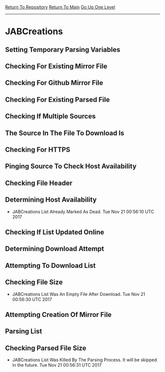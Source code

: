[Return To Repository](https://github.com/deathbybandaid/piholeparser/)
[Return To Main](https://github.com/deathbybandaid/piholeparser/blob/master/RecentRunLogs/Mainlog.md)
[Go Up One Level](https://github.com/deathbybandaid/piholeparser/blob/master/RecentRunLogs/TopLevelScripts/30-Processing-Blacklists.md)
____________________________________
# JABCreations
## Setting Temporary Parsing Variables
## Checking For Existing Mirror File
## Checking For Github Mirror File
## Checking For Existing Parsed File
## Checking If Multiple Sources
## The Source In The File To Download Is
## Checking For HTTPS
## Pinging Source To Check Host Availability
## Checking File Header
## Determining Host Availability
* JABCreations List Already Marked As Dead. Tue Nov 21 00:56:10 UTC 2017
## Checking If List Updated Online
## Determining Download Attempt
## Attempting To Download List
## Checking File Size
* JABCreations List Was An Empty File After Download. Tue Nov 21 00:56:30 UTC 2017
## Attempting Creation Of Mirror File
## Parsing List
## Checking Parsed File Size
* JABCreations List Was Killed By The Parsing Process. It will be skipped in the future. Tue Nov 21 00:56:31 UTC 2017
